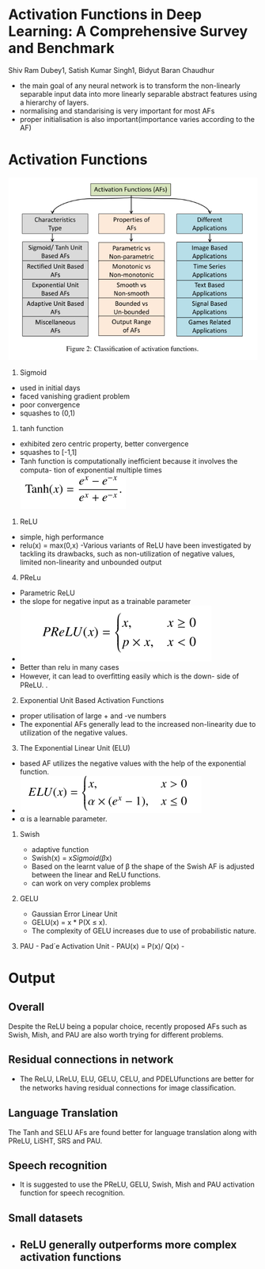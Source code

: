 # Activation Functions in Deep Learning: A Comprehensive Survey and Benchmark

Shiv Ram Dubey1, Satish Kumar Singh1, Bidyut Baran Chaudhur

- the main goal of any neural network is to transform
the non-linearly separable input data into more linearly separable abstract features using a hierarchy of layers.
- normalising and standarising is very important for most AFs
- proper initialisation is also important(importance varies according to the AF)

# Activation Functions
![alt text](image.png)

1. Sigmoid
- used in initial days
- faced vanishing gradient problem
- poor convergence
- squashes to (0,1)

1. tanh function
- exhibited zero centric property, better convergence
- squashes to [-1,1]
- Tanh function is computationally inefﬁcient because it involves the computa-
tion of exponential multiple times
 ![alt text](image-1.png)

1. ReLU
- simple, high performance
- relu(x) = max(0,x)
-Various variants
of ReLU have been investigated by tackling its drawbacks, such
as non-utilization of negative values, limited non-linearity and
unbounded output 

4. PReLu
- Parametric ReLU
- the slope for negative input as a trainable parameter
- ![alt text](image-2.png)
- Better than relu in many cases
- However, it can lead to overﬁtting easily which is the down-
side of PReLU.
. 
2. Exponential Unit Based Activation Functions
- proper utilisation of large + and -ve numbers
- The exponential AFs generally lead to the increased non-linearity due to utilization of the negative values.

3. The Exponential Linear Unit (ELU)
- based AF utilizes the negative values with the help of the exponential function.
- ![alt text](image-3.png)
- α is a learnable parameter.

  
1. Swish
   - adaptive function
   - Swish(x) = x*Sigmoid(β*x)
   - Based on the learnt value of β the shape of the Swish AF is adjusted between the linear and ReLU functions.
   - can work on very complex problems

2. GELU
   - Gaussian Error Linear Unit
   - GELU(x) = x * P(X ≤ x).
   - The complexity of GELU increases due to use of probabilistic nature. 

3. PAU
        - Pad´e Activation Unit
        - PAU(x) = P(x)/ Q(x)
        - 

# Output

## Overall
Despite the ReLU being a popular choice, recently proposed AFs such as Swish, Mish, and PAU are also worth trying for different problems.

## Residual connections in network
- The ReLU, LReLU, ELU, GELU, CELU, and PDELUfunctions are better for the networks having residual connections for image classiﬁcation.

## Language Translation
The Tanh and SELU AFs are found better for language translation along with PReLU, LiSHT, SRS and PAU.

## Speech recognition
- It is suggested to use the PReLU, GELU, Swish, Mish and PAU activation function for speech recognition.

## Small datasets
- ReLU generally outperforms more complex activation functions
  - 